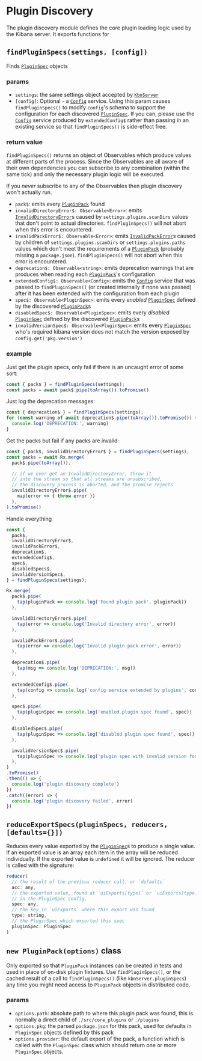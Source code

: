 # Plugin Discovery

The plugin discovery module defines the core plugin loading logic used by the Kibana server. It exports functions for


## `findPluginSpecs(settings, [config])`

Finds [`PluginSpec`][PluginSpec] objects

### params
 - `settings`: the same settings object accepted by [`KbnServer`][KbnServer]
 - `[config]`: Optional - a [`Config`][Config] service. Using this param causes `findPluginSpecs()` to modify `config`'s schema to support the configuration for each discovered [`PluginSpec`][PluginSpec]. If you can, please use the [`Config`][Config] service produced by `extendedConfig$` rather than passing in an existing service so that `findPluginSpecs()` is side-effect free.

### return value

`findPluginSpecs()` returns an object of Observables which produce values at different parts of the process. Since the Observables are all aware of their own dependencies you can subscribe to any combination (within the same tick) and only the necessary plugin logic will be executed.

If you *never* subscribe to any of the Observables then plugin discovery won't actually run.

 - `pack$`: emits every [`PluginPack`][PluginPack] found
 - `invalidDirectoryError$: Observable<Error>`: emits [`InvalidDirectoryError`][Errors]s caused by `settings.plugins.scanDirs` values that don't point to actual directories. `findPluginSpecs()` will not abort when this error is encountered.
 - `invalidPackError$: Observable<Error>`: emits [`InvalidPackError`][Errors]s caused by children of `settings.plugins.scanDirs` or `settings.plugins.paths` values which don't meet the requirements of a [`PluginPack`][PluginPack] (probably missing a `package.json`). `findPluginSpecs()` will not abort when this error is encountered.
 - `deprecation$: Observable<string>`: emits deprecation warnings that are produces when reading each [`PluginPack`][PluginPack]'s configuration
 - `extendedConfig$: Observable<Config>`: emits the [`Config`][Config] service that was passed to `findPluginSpecs()` (or created internally if none was passed) after it has been extended with the configuration from each plugin
 - `spec$: Observable<PluginSpec>`: emits every *enabled* [`PluginSpec`][PluginSpec] defined by the discovered [`PluginPack`][PluginPack]s
 - `disabledSpec$: Observable<PluginSpec>`: emits every *disabled* [`PluginSpec`][PluginSpec] defined by the discovered [`PluginPack`][PluginPack]s
 - `invalidVersionSpec$: Observable<PluginSpec>`: emits every [`PluginSpec`][PluginSpec] who's required kibana version does not match the version exposed by `config.get('pkg.version')`

### example

Just get the plugin specs, only fail if there is an uncaught error of some sort:
```js
const { pack$ } = findPluginSpecs(settings);
const packs = await pack$.pipe(toArray()).toPromise()
```

Just log the deprecation messages:
```js
const { deprecation$ } = findPluginSpecs(settings);
for (const warning of await deprecation$.pipe(toArray()).toPromise()) {
  console.log('DEPRECATION:', warning)
}
```

Get the packs but fail if any packs are invalid:
```js
const { pack$, invalidDirectoryError$ } = findPluginSpecs(settings);
const packs = await Rx.merge(
  pack$.pipe(toArray()),

  // if we ever get an InvalidDirectoryError, throw it
  // into the stream so that all streams are unsubscribed,
  // the discovery process is aborted, and the promise rejects
  invalidDirectoryError$.pipe(
    map(error => { throw error })
  ),
).toPromise()
```

Handle everything
```js
const {
  pack$,
  invalidDirectoryError$,
  invalidPackError$,
  deprecation$,
  extendedConfig$,
  spec$,
  disabledSpecs$,
  invalidVersionSpec$,
} = findPluginSpecs(settings);

Rx.merge(
  pack$.pipe(
    tap(pluginPack => console.log('Found plugin pack', pluginPack))
  ),

  invalidDirectoryError$.pipe(
    tap(error => console.log('Invalid directory error', error))
  ),

  invalidPackError$.pipe(
    tap(error => console.log('Invalid plugin pack error', error))
  ),

  deprecation$.pipe(
    tap(msg => console.log('DEPRECATION:', msg))
  ),

  extendedConfig$.pipe(
    tap(config => console.log('config service extended by plugins', config))
  ),

  spec$.pipe(
    tap(pluginSpec => console.log('enabled plugin spec found', spec))
  ),

  disabledSpec$.pipe(
    tap(pluginSpec => console.log('disabled plugin spec found', spec))
  ),

  invalidVersionSpec$.pipe(
    tap(pluginSpec => console.log('plugin spec with invalid version found', spec))
  ),
)
.toPromise()
.then(() => {
  console.log('plugin discovery complete')
})
.catch((error) => {
  console.log('plugin discovery failed', error)
})

```

## `reduceExportSpecs(pluginSpecs, reducers, [defaults={}])`

Reduces every value exported by the [`PluginSpec`][PluginSpec]s to produce a single value. If an exported value is an array each item in the array will be reduced individually. If the exported value is `undefined` it will be ignored. The reducer is called with the signature:

```js
reducer(
  // the result of the previous reducer call, or `defaults`
  acc: any,
  // the exported value, found at `uiExports[type]` or `uiExports[type][i]`
  // in the PluginSpec config.
  spec: any,
  // the key in `uiExports` where this export was found
  type: string,
  // the PluginSpec which exported this spec
  pluginSpec: PluginSpec
)
```

## `new PluginPack(options)` class

Only exported so that `PluginPack` instances can be created in tests and used in place of on-disk plugin fixtures. Use `findPluginSpecs()`, or the cached result of a call to `findPluginSpecs()` (like `kbnServer.pluginSpecs`) any time you might need access to `PluginPack` objects in distributed code.

### params

 - `options.path`: absolute path to where this plugin pack was found, this is normally a direct child of `./src/core_plugins` or `./plugins`
 - `options.pkg`: the parsed `package.json` for this pack, used for defaults in `PluginSpec` objects defined by this pack
 - `options.provider`: the default export of the pack, a function which is called with the `PluginSpec` class which should return one or more `PluginSpec` objects.

[PluginPack]: ./plugin_pack/plugin_pack.js "PluginPath class definition"
[PluginSpec]: ./plugin_spec/plugin_spec.js "PluginSpec class definition"
[Errors]: ./errors.js "PluginDiscover specific error types"
[KbnServer]: ../server/kbn_server.js "KbnServer class definition"
[Config]: ../server/config/config.js "KbnServer/Config class definition"
